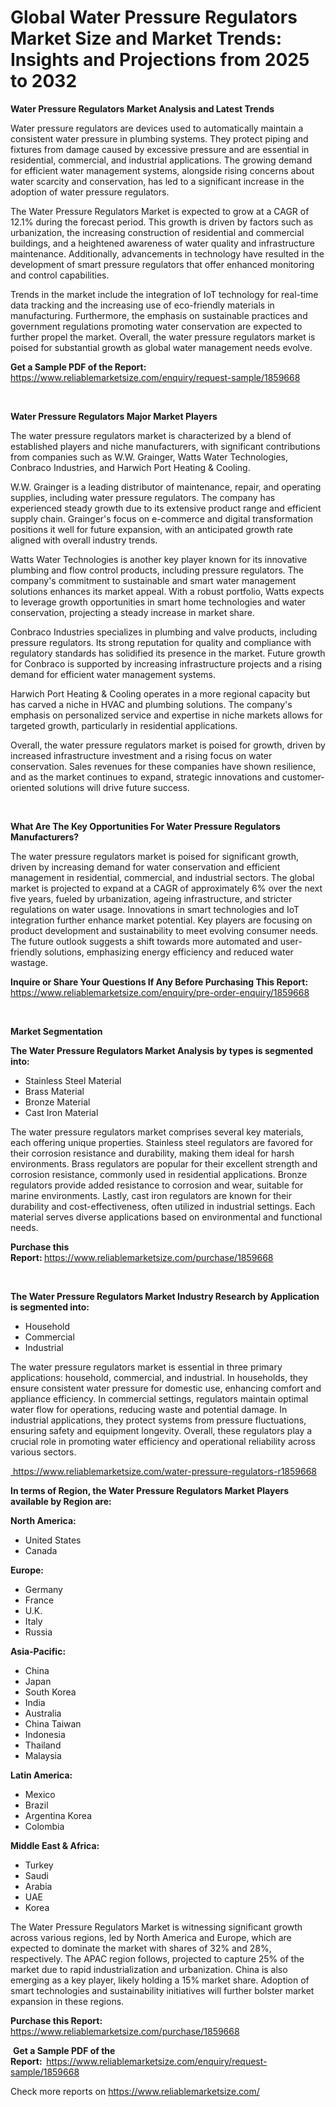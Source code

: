<p><h1>Global Water Pressure Regulators Market Size and Market Trends: Insights and Projections from 2025 to 2032</h1></p><p><strong>Water Pressure Regulators Market Analysis and Latest Trends</strong></p>
<p><p>Water pressure regulators are devices used to automatically maintain a consistent water pressure in plumbing systems. They protect piping and fixtures from damage caused by excessive pressure and are essential in residential, commercial, and industrial applications. The growing demand for efficient water management systems, alongside rising concerns about water scarcity and conservation, has led to a significant increase in the adoption of water pressure regulators.</p><p>The Water Pressure Regulators Market is expected to grow at a CAGR of 12.1% during the forecast period. This growth is driven by factors such as urbanization, the increasing construction of residential and commercial buildings, and a heightened awareness of water quality and infrastructure maintenance. Additionally, advancements in technology have resulted in the development of smart pressure regulators that offer enhanced monitoring and control capabilities.</p><p>Trends in the market include the integration of IoT technology for real-time data tracking and the increasing use of eco-friendly materials in manufacturing. Furthermore, the emphasis on sustainable practices and government regulations promoting water conservation are expected to further propel the market. Overall, the water pressure regulators market is poised for substantial growth as global water management needs evolve.</p></p>
<p><strong>Get a Sample PDF of the Report:&nbsp;</strong> <a href="https://www.reliablemarketsize.com/enquiry/request-sample/1859668?utm_campaign=3563&utm_medium=2&utm_source=Github&utm_content=ia&utm_term=08042025&utm_id=water-pressure-regulators">https://www.reliablemarketsize.com/enquiry/request-sample/1859668</a></p>
<p>&nbsp;</p>
<p><strong>Water Pressure Regulators Major Market Players</strong></p>
<p><p>The water pressure regulators market is characterized by a blend of established players and niche manufacturers, with significant contributions from companies such as W.W. Grainger, Watts Water Technologies, Conbraco Industries, and Harwich Port Heating & Cooling.</p><p>W.W. Grainger is a leading distributor of maintenance, repair, and operating supplies, including water pressure regulators. The company has experienced steady growth due to its extensive product range and efficient supply chain. Grainger's focus on e-commerce and digital transformation positions it well for future expansion, with an anticipated growth rate aligned with overall industry trends.</p><p>Watts Water Technologies is another key player known for its innovative plumbing and flow control products, including pressure regulators. The company's commitment to sustainable and smart water management solutions enhances its market appeal. With a robust portfolio, Watts expects to leverage growth opportunities in smart home technologies and water conservation, projecting a steady increase in market share.</p><p>Conbraco Industries specializes in plumbing and valve products, including pressure regulators. Its strong reputation for quality and compliance with regulatory standards has solidified its presence in the market. Future growth for Conbraco is supported by increasing infrastructure projects and a rising demand for efficient water management systems.</p><p>Harwich Port Heating & Cooling operates in a more regional capacity but has carved a niche in HVAC and plumbing solutions. The company's emphasis on personalized service and expertise in niche markets allows for targeted growth, particularly in residential applications.</p><p>Overall, the water pressure regulators market is poised for growth, driven by increased infrastructure investment and a rising focus on water conservation. Sales revenues for these companies have shown resilience, and as the market continues to expand, strategic innovations and customer-oriented solutions will drive future success.</p></p>
<p>&nbsp;</p>
<p><strong>What Are The Key Opportunities For Water Pressure Regulators Manufacturers?</strong></p>
<p><p>The water pressure regulators market is poised for significant growth, driven by increasing demand for water conservation and efficient management in residential, commercial, and industrial sectors. The global market is projected to expand at a CAGR of approximately 6% over the next five years, fueled by urbanization, ageing infrastructure, and stricter regulations on water usage. Innovations in smart technologies and IoT integration further enhance market potential. Key players are focusing on product development and sustainability to meet evolving consumer needs. The future outlook suggests a shift towards more automated and user-friendly solutions, emphasizing energy efficiency and reduced water wastage.</p></p>
<p><strong>Inquire or Share Your Questions If Any Before Purchasing This Report:</strong> <a href="https://www.reliablemarketsize.com/enquiry/pre-order-enquiry/1859668?utm_campaign=3563&utm_medium=2&utm_source=Github&utm_content=ia&utm_term=08042025&utm_id=water-pressure-regulators">https://www.reliablemarketsize.com/enquiry/pre-order-enquiry/1859668</a></p>
<p>&nbsp;</p>
<p><strong>Market Segmentation</strong></p>
<p><strong>The Water Pressure Regulators Market Analysis by types is segmented into:</strong></p>
<p><ul><li>Stainless Steel Material</li><li>Brass Material</li><li>Bronze Material</li><li>Cast Iron Material</li></ul></p>
<p><p>The water pressure regulators market comprises several key materials, each offering unique properties. Stainless steel regulators are favored for their corrosion resistance and durability, making them ideal for harsh environments. Brass regulators are popular for their excellent strength and corrosion resistance, commonly used in residential applications. Bronze regulators provide added resistance to corrosion and wear, suitable for marine environments. Lastly, cast iron regulators are known for their durability and cost-effectiveness, often utilized in industrial settings. Each material serves diverse applications based on environmental and functional needs.</p></p>
<p><strong>Purchase this Report:&nbsp;</strong><a href="https://www.reliablemarketsize.com/purchase/1859668?utm_campaign=3563&utm_medium=2&utm_source=Github&utm_content=ia&utm_term=08042025&utm_id=water-pressure-regulators">https://www.reliablemarketsize.com/purchase/1859668</a></p>
<p>&nbsp;</p>
<p><strong>The Water Pressure Regulators Market Industry Research by Application is segmented into:</strong></p>
<p><ul><li>Household</li><li>Commercial</li><li>Industrial</li></ul></p>
<p><p>The water pressure regulators market is essential in three primary applications: household, commercial, and industrial. In households, they ensure consistent water pressure for domestic use, enhancing comfort and appliance efficiency. In commercial settings, regulators maintain optimal water flow for operations, reducing waste and potential damage. In industrial applications, they protect systems from pressure fluctuations, ensuring safety and equipment longevity. Overall, these regulators play a crucial role in promoting water efficiency and operational reliability across various sectors.</p></p>
<p><a href="https://www.reliablemarketsize.com/water-pressure-regulators-r1859668?utm_campaign=3563&utm_medium=2&utm_source=Github&utm_content=ia&utm_term=08042025&utm_id=water-pressure-regulators">&nbsp;https://www.reliablemarketsize.com/water-pressure-regulators-r1859668</a></p>
<p><strong>In terms of Region, the Water Pressure Regulators Market Players available by Region are:</strong></p>
<p>
    <p> <strong> North America: </strong>
        <ul>
            <li>United States</li>
            <li>Canada</li>
        </ul>
        </p> 
    <p> <strong> Europe: </strong>
        <ul>
            <li>Germany</li>
            <li>France</li>
            <li>U.K.</li>
            <li>Italy</li>
            <li>Russia</li>
        </ul>
        </p> 
    <p> <strong> Asia-Pacific: </strong>
        <ul>
            <li>China</li>
            <li>Japan</li>
            <li>South Korea</li>
            <li>India</li>
            <li>Australia</li>
            <li>China Taiwan</li>
            <li>Indonesia</li>
            <li>Thailand</li>
            <li>Malaysia</li>
        </ul>
        </p> 
    <p> <strong> Latin America: </strong>
        <ul>
            <li>Mexico</li>
            <li>Brazil</li>
            <li>Argentina Korea</li>
            <li>Colombia</li>
        </ul>
        </p> 
    <p> <strong> Middle East & Africa: </strong>
        <ul>
            <li>Turkey</li>
            <li>Saudi</li>
            <li>Arabia</li>
            <li>UAE</li>
            <li>Korea</li>
        </ul>
    </p>
    </p>
<p><p>The Water Pressure Regulators Market is witnessing significant growth across various regions, led by North America and Europe, which are expected to dominate the market with shares of 32% and 28%, respectively. The APAC region follows, projected to capture 25% of the market due to rapid industrialization and urbanization. China is also emerging as a key player, likely holding a 15% market share. Adoption of smart technologies and sustainability initiatives will further bolster market expansion in these regions.</p></p>
<p><strong>Purchase this Report: </strong><a href="https://www.reliablemarketsize.com/purchase/1859668?utm_campaign=3563&utm_medium=2&utm_source=Github&utm_content=ia&utm_term=08042025&utm_id=water-pressure-regulators">https://www.reliablemarketsize.com/purchase/1859668</a></p>
<p>&nbsp;<strong>Get a Sample PDF of the Report:&nbsp;&nbsp;</strong><a href="https://www.reliablemarketsize.com/enquiry/request-sample/1859668?utm_campaign=3563&utm_medium=2&utm_source=Github&utm_content=ia&utm_term=08042025&utm_id=water-pressure-regulators">https://www.reliablemarketsize.com/enquiry/request-sample/1859668</a></p>
<p><strong></strong></p>
<p>Check more reports on <a href="https://www.reliablemarketsize.com/?utm_campaign=3563&utm_medium=2&utm_source=Github&utm_content=ia&utm_term=08042025&utm_id=water-pressure-regulators">https://www.reliablemarketsize.com/</a></p>
